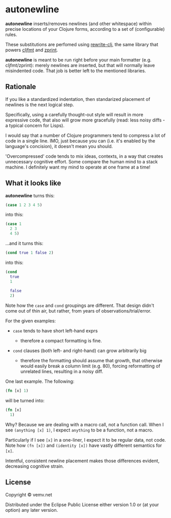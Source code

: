 # autonewline

**autonewline** inserts/removes newlines (and other whitespace) within precise locations of your Clojure forms, according to a set of (configurable) rules.

These substitutions are perfomed using [rewrite-clj](https://github.com/xsc/rewrite-clj), the same library that powers [cljfmt](https://github.com/weavejester/cljfmt) and [zprint](https://github.com/kkinnear/zprint).

**autonewline** is meant to be run right before your main formatter (e.g. cljfmt/zprint): merely newlines are inserted, but that will normally leave misindented code. That job is better left to the mentioned libraries.

## Rationale

If you like a standardized indentation, then standarized placement of newlines is the next logical step.

Specifically, using a carefully thought-out style will result in more expressive code, that also will grow more gracefully (read: less noisy diffs - a typical concern for Lisps).

I would say that a number of Clojure programmers tend to compress a lot of code in a single line.
IMO, just because you can (i.e. it's enabled by the language's concision), it doesn't mean you should.

'Overcompressed' code tends to mix ideas, contexts, in a way that creates unnecessary cognitive effort.
Some compare the human mind to a stack machine. I definitely want my mind to operate at one frame at a time!

## What it looks like

**autonewline** turns this:

```clojure
(case 1 2 3 4 5)
```

into this:

```clojure
(case 1
  2 3
  4 5)
```

...and it turns this:

```clojure
(cond true 1 false 2)
```

into this:

```clojure
(cond
  true
  1
  
  false
  2)
```

Note how the `case` and `cond` groupings are different. That design didn't come out of thin air, but rather, from years of observations/trial/error.

For the given examples:

* `case` tends to have short left-hand exprs
  * therefore a compact formatting is fine.

* `cond` clauses (both left- and right-hand) can grow arbitrarily big
  * therefore the formatting should assume that growth,
  that otherwise would easily break a column limit (e.g. 80), forcing reformatting of unrelated lines, resulting in a noisy diff.

One last example. The following:

```clojure
(fn [x] 1)
```

will be turned into:

```clojure
(fn [x]
  1)
```

Why? Because we are dealing with a macro call, not a function call. When I see `(anything [x] 1)`, I expect `anything` to be a function, not a macro.

Particularly if I see `[x]` in a one-liner, I expect it to be regular data, not code.
Note how `(fn [x])` and `(identity [x])` have vastly different semantics for `[x]`.

Intentful, consistent newline placement makes those differences evident, decreasing cognitive strain.

## License

Copyright © vemv.net

Distributed under the Eclipse Public License either version 1.0 or (at
your option) any later version.
